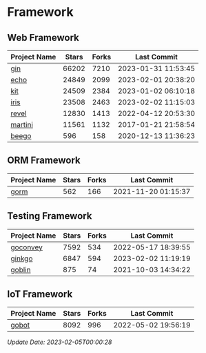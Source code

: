 # Framework

## Web Framework
| Project Name | Stars | Forks | Last Commit |
| ------------ | ----- | ----- | ----------- |
| [gin](https://github.com/gin-gonic/gin) | 66202 | 7210 | 2023-01-31 11:53:45 |
| [echo](https://github.com/labstack/echo) | 24849 | 2099 | 2023-02-01 20:38:20 |
| [kit](https://github.com/go-kit/kit) | 24509 | 2384 | 2023-01-02 06:10:18 |
| [iris](https://github.com/kataras/iris) | 23508 | 2463 | 2023-02-02 11:15:03 |
| [revel](https://github.com/revel/revel) | 12830 | 1413 | 2022-04-12 20:53:30 |
| [martini](https://github.com/go-martini/martini) | 11561 | 1132 | 2017-01-21 21:58:54 |
| [beego](https://github.com/astaxie/beego) | 596 | 158 | 2020-12-13 11:36:23 |

## ORM Framework
| Project Name | Stars | Forks | Last Commit |
| ------------ | ----- | ----- | ----------- |
| [gorm](https://github.com/jinzhu/gorm) | 562 | 166 | 2021-11-20 01:15:37 |

## Testing Framework
| Project Name | Stars | Forks | Last Commit |
| ------------ | ----- | ----- | ----------- |
| [goconvey](https://github.com/smartystreets/goconvey) | 7592 | 534 | 2022-05-17 18:39:55 |
| [ginkgo](https://github.com/onsi/ginkgo) | 6847 | 594 | 2023-02-02 11:19:19 |
| [goblin](https://github.com/franela/goblin) | 875 | 74 | 2021-10-03 14:34:22 |

## IoT Framework
| Project Name | Stars | Forks | Last Commit |
| ------------ | ----- | ----- | ----------- |
| [gobot](https://github.com/hybridgroup/gobot) | 8092 | 996 | 2022-05-02 19:56:19 |

*Update Date: 2023-02-05T00:00:28*
